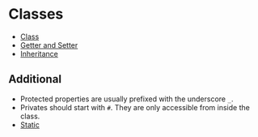 # Classes

- [Class](/JavaScript/Lenguage/classes/class.js)
- [Getter and Setter](/JavaScript/Lenguage/classes/getter-setter.js)
- [Inheritance](/JavaScript/Lenguage/classes/inheritance.js)

## Additional

- Protected properties are usually prefixed with the underscore `_`.
- Privates should start with `#`. They are only accessible from inside the class.
- [Static](/JavaScript/Lenguage/classes/additional/static.js)
